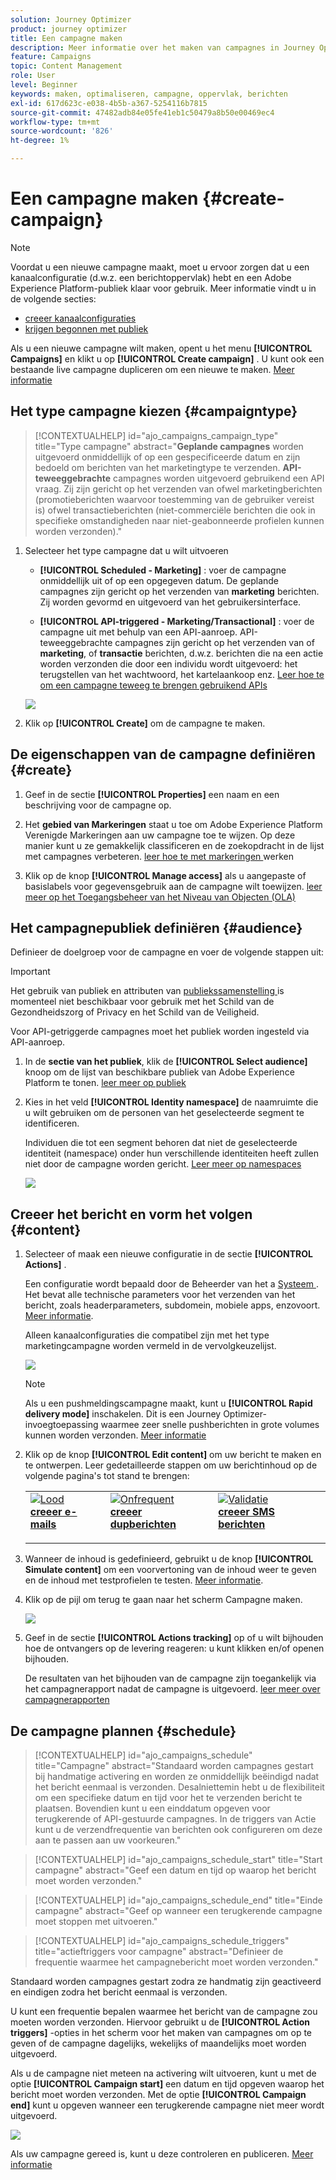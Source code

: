 ```yaml
---
solution: Journey Optimizer
product: journey optimizer
title: Een campagne maken
description: Meer informatie over het maken van campagnes in Journey Optimizer
feature: Campaigns
topic: Content Management
role: User
level: Beginner
keywords: maken, optimaliseren, campagne, oppervlak, berichten
exl-id: 617d623c-e038-4b5b-a367-5254116b7815
source-git-commit: 47482adb84e05fe41eb1c50479a8b50e00469ec4
workflow-type: tm+mt
source-wordcount: '826'
ht-degree: 1%

---
```


# Een campagne maken {#create-campaign}

>[!NOTE]
>
>Voordat u een nieuwe campagne maakt, moet u ervoor zorgen dat u een kanaalconfiguratie (d.w.z. een berichtoppervlak) hebt en een Adobe Experience Platform-publiek klaar voor gebruik. Meer informatie vindt u in de volgende secties:
>
>* [ creeer kanaalconfiguraties ](../configuration/channel-surfaces.md)
>* [ krijgen begonnen met publiek ](../audience/about-audiences.md)

Als u een nieuwe campagne wilt maken, opent u het menu **[!UICONTROL Campaigns]** en klikt u op **[!UICONTROL Create campaign]** . U kunt ook een bestaande live campagne dupliceren om een nieuwe te maken. [Meer informatie](modify-stop-campaign.md#duplicate)

## Het type campagne kiezen {#campaigntype}

>[!CONTEXTUALHELP]
>id="ajo_campaigns_campaign_type"
>title="Type campagne"
>abstract="**Geplande campagnes** worden uitgevoerd onmiddellijk of op een gespecificeerde datum en zijn bedoeld om berichten van het marketingtype te verzenden. **API-teweeggebrachte** campagnes worden uitgevoerd gebruikend een API vraag. Zij zijn gericht op het verzenden van ofwel marketingberichten (promotieberichten waarvoor toestemming van de gebruiker vereist is) ofwel transactieberichten (niet-commerciële berichten die ook in specifieke omstandigheden naar niet-geabonneerde profielen kunnen worden verzonden)."

1. Selecteer het type campagne dat u wilt uitvoeren

   * **[!UICONTROL Scheduled - Marketing]** : voer de campagne onmiddellijk uit of op een opgegeven datum. De geplande campagnes zijn gericht op het verzenden van **marketing** berichten. Zij worden gevormd en uitgevoerd van het gebruikersinterface.

   * **[!UICONTROL API-triggered - Marketing/Transactional]** : voer de campagne uit met behulp van een API-aanroep. API-teweeggebrachte campagnes zijn gericht op het verzenden van of **marketing**, of **transactie** berichten, d.w.z. berichten die na een actie worden verzonden die door een individu wordt uitgevoerd: het terugstellen van het wachtwoord, het kartelaankoop enz. [ Leer hoe te om een campagne teweeg te brengen gebruikend APIs ](api-triggered-campaigns.md)

   ![](assets/create-campaign-modal.png)

1. Klik op **[!UICONTROL Create]** om de campagne te maken.

## De eigenschappen van de campagne definiëren {#create}

1. Geef in de sectie **[!UICONTROL Properties]** een naam en een beschrijving voor de campagne op.

   <!--To test the content of your message, toggle the **[!UICONTROL Content experiment]** option on. This allows you to test multiple variables of a delivery on populations samples, in order to define which treatment has the biggest impact on the targeted population.[Learn more about content experiment](../content-management/content-experiment.md).-->

1. Het **gebied van Markeringen** staat u toe om Adobe Experience Platform Verenigde Markeringen aan uw campagne toe te wijzen. Op deze manier kunt u ze gemakkelijk classificeren en de zoekopdracht in de lijst met campagnes verbeteren. [ leer hoe te met markeringen ](../start/search-filter-categorize.md#tags) werken

1. Klik op de knop **[!UICONTROL Manage access]** als u aangepaste of basislabels voor gegevensgebruik aan de campagne wilt toewijzen. [ leer meer op het Toegangsbeheer van het Niveau van Objecten (OLA) ](../administration/object-based-access.md)

## Het campagnepubliek definiëren {#audience}

Definieer de doelgroep voor de campagne en voer de volgende stappen uit:

>[!IMPORTANT]
>
>Het gebruik van publiek en attributen van [ publiekssamenstelling ](../audience/get-started-audience-orchestration.md) is momenteel niet beschikbaar voor gebruik met het Schild van de Gezondheidszorg of Privacy en het Schild van de Veiligheid.
>
>Voor API-getriggerde campagnes moet het publiek worden ingesteld via API-aanroep.

1. In de **sectie van het publiek**, klik de **[!UICONTROL Select audience]** knoop om de lijst van beschikbare publiek van Adobe Experience Platform te tonen. [ leer meer op publiek ](../audience/about-audiences.md)

1. Kies in het veld **[!UICONTROL Identity namespace]** de naamruimte die u wilt gebruiken om de personen van het geselecteerde segment te identificeren.

   Individuen die tot een segment behoren dat niet de geselecteerde identiteit (namespace) onder hun verschillende identiteiten heeft zullen niet door de campagne worden gericht. [ Leer meer op namespaces ](../event/about-creating.md#select-the-namespace)

   ![](assets/create-campaign-namespace.png)

   <!--If you are are creating an API-triggered campaign, the **[!UICONTROL cURL request]** section allows you to retrieve the **[!UICONTROL Campaign ID]** to use in the API call. [Learn more](api-triggered-campaigns.md)-->

## Creeer het bericht en vorm het volgen {#content}

1. Selecteer of maak een nieuwe configuratie in de sectie **[!UICONTROL Actions]** .

   Een configuratie wordt bepaald door de Beheerder van het a [ Systeem ](../start/path/administrator.md). Het bevat alle technische parameters voor het verzenden van het bericht, zoals headerparameters, subdomein, mobiele apps, enzovoort. [Meer informatie](../configuration/channel-surfaces.md).

   Alleen kanaalconfiguraties die compatibel zijn met het type marketingcampagne worden vermeld in de vervolgkeuzelijst.

   ![](assets/create-campaign-action.png)

   >[!NOTE]
   >
   >Als u een pushmeldingscampagne maakt, kunt u **[!UICONTROL Rapid delivery mode]** inschakelen. Dit is een Journey Optimizer-invoegtoepassing waarmee zeer snelle pushberichten in grote volumes kunnen worden verzonden. [Meer informatie](../push/create-push.md#rapid-delivery)

1. Klik op de knop **[!UICONTROL Edit content]** om uw bericht te maken en te ontwerpen. Leer gedetailleerde stappen om uw berichtinhoud op de volgende pagina&#39;s tot stand te brengen:

   <table style="table-layout:fixed">
    <tr style="border: 0;">
    <td>
    <a href="../email/create-email.md">
    <img alt="Lood" src="../assets/do-not-localize/email.jpg">
    </a>
    <div><a href="../email/create-email.md"><strong> creeer e-mails </strong>
    </div>
    <p>
    </td>
    <td>
    <a href="../push/create-push.md">
      <img alt="Onfrequent" src="../assets/do-not-localize/push.jpg">
    </a>
    <div>
    <a href="../push/create-push.md"><strong> creeer dupberichten </strong></a>
    </div>
    <p>
    </td>
    <td>
    <a href="../sms/create-sms.md">
      <img alt="Validatie" src="../assets/do-not-localize/sms.jpg">
    </a>
    <div>
    <a href="../sms/create-sms.md"><strong> creeer SMS berichten </strong></a>
    </div>
    <p>
    </td>
    </tr>
    </table>

1. Wanneer de inhoud is gedefinieerd, gebruikt u de knop **[!UICONTROL Simulate content]** om een voorvertoning van de inhoud weer te geven en de inhoud met testprofielen te testen. [Meer informatie](../content-management/preview-test.md).

1. Klik op de pijl om terug te gaan naar het scherm Campagne maken.

   ![](assets/create-campaign-design.png)

1. Geef in de sectie **[!UICONTROL Actions tracking]** op of u wilt bijhouden hoe de ontvangers op de levering reageren: u kunt klikken en/of openen bijhouden.

   De resultaten van het bijhouden van de campagne zijn toegankelijk via het campagnerapport nadat de campagne is uitgevoerd. [ leer meer over campagnerapporten ](../reports/campaign-global-report-cja.md)

## De campagne plannen {#schedule}

>[!CONTEXTUALHELP]
>id="ajo_campaigns_schedule"
>title="Campagne"
>abstract="Standaard worden campagnes gestart bij handmatige activering en worden ze onmiddellijk beëindigd nadat het bericht eenmaal is verzonden. Desalniettemin hebt u de flexibiliteit om een specifieke datum en tijd voor het te verzenden bericht te plaatsen. Bovendien kunt u een einddatum opgeven voor terugkerende of API-gestuurde campagnes. In de triggers van Actie kunt u de verzendfrequentie van berichten ook configureren om deze aan te passen aan uw voorkeuren."

>[!CONTEXTUALHELP]
>id="ajo_campaigns_schedule_start"
>title="Start campagne"
>abstract="Geef een datum en tijd op waarop het bericht moet worden verzonden."

>[!CONTEXTUALHELP]
>id="ajo_campaigns_schedule_end"
>title="Einde campagne"
>abstract="Geef op wanneer een terugkerende campagne moet stoppen met uitvoeren."

>[!CONTEXTUALHELP]
>id="ajo_campaigns_schedule_triggers"
>title="actieftriggers voor campagne"
>abstract="Definieer de frequentie waarmee het campagnebericht moet worden verzonden."

Standaard worden campagnes gestart zodra ze handmatig zijn geactiveerd en eindigen zodra het bericht eenmaal is verzonden.

U kunt een frequentie bepalen waarmee het bericht van de campagne zou moeten worden verzonden. Hiervoor gebruikt u de **[!UICONTROL Action triggers]** -opties in het scherm voor het maken van campagnes om op te geven of de campagne dagelijks, wekelijks of maandelijks moet worden uitgevoerd.

Als u de campagne niet meteen na activering wilt uitvoeren, kunt u met de optie **[!UICONTROL Campaign start]** een datum en tijd opgeven waarop het bericht moet worden verzonden. Met de optie **[!UICONTROL Campaign end]** kunt u opgeven wanneer een terugkerende campagne niet meer wordt uitgevoerd.

![](assets/create-campaign-schedule.png)

Als uw campagne gereed is, kunt u deze controleren en publiceren. [Meer informatie](review-activate-campaign.md)

